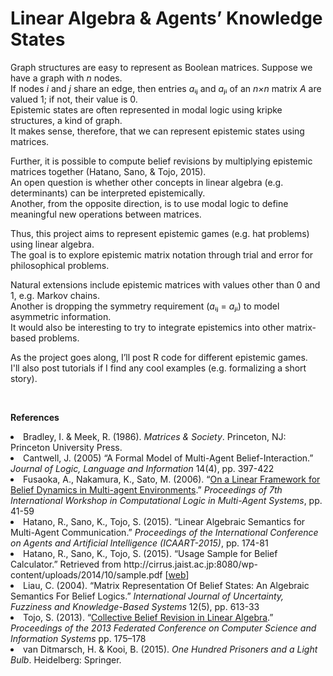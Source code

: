 # Linear Algebra & Agents’ Knowledge States

Graph structures are easy to represent as Boolean matrices. Suppose we have a graph with <i>n</i> nodes. 
<br>If nodes <i>i</i> and <i>j</i> share an edge, then entries <i>a</i>ᵢⱼ and <i>a</i>ⱼᵢ of an <i>n×n</i> matrix <i>A</i> are valued 1; if not, their value is 0.
<br>Epistemic states are often represented in modal logic using kripke structures, a kind of graph.
<br>It makes sense, therefore, that we can represent epistemic states using matrices.

Further, it is possible to compute belief revisions by multiplying epistemic matrices together (Hatano, Sano, & Tojo, 2015).
<br>An open question is whether other concepts in linear algebra (e.g. determinants) can be interpreted epistemically.
<br>Another, from the opposite direction, is to use modal logic to define meaningful new operations between matrices.

Thus, this project aims to represent epistemic games (e.g. hat problems) using linear algebra.
<br>The goal is to explore epistemic matrix notation through trial and error for philosophical problems.

Natural extensions include epistemic matrices with values other than 0 and 1, e.g. Markov chains.
<br>Another is dropping the symmetry requirement (<i>a</i>ᵢⱼ = <i>a</i>ⱼᵢ) to model asymmetric information.
<br>It would also be interesting to try to integrate epistemics into other matrix-based problems.

As the project goes along, I’ll post R code for different epistemic games.
<br>I'll also post tutorials if I find any cool examples (e.g. formalizing a short story).

&nbsp;

<b>References</b>
<li>Bradley, I. & Meek, R. (1986). <i>Matrices & Society</i>. Princeton, NJ: Princeton University Press.</li>
<li>Cantwell, J. (2005) “A Formal Model of Multi-Agent Belief-Interaction.” <i>Journal of Logic, Language and Information</i> 14(4), pp. 397-422</li>
<li>Fusaoka, A., Nakamura, K., Sato, M. (2006). “<a href="https://link.springer.com/chapter/10.1007/978-3-540-69619-3_3">On a Linear Framework for Belief Dynamics in Multi-agent Environments</a>.” <i>Proceedings of 7th International Workshop in Computational Logic in Multi-Agent Systems</i>, pp. 41-59</li>
<li>Hatano, R., Sano, K., Tojo, S. (2015). “Linear Algebraic Semantics for Multi-Agent Communication.” <i>Proceedings of the International Conference on Agents and Artificial Intelligence (ICAART-2015)</i>, pp. 174-81</li>
<li>Hatano, R., Sano, K., Tojo, S. (2015). “Usage Sample for Belief Calculator.” Retrieved from http://cirrus.jaist.ac.jp:8080/wp-content/uploads/2014/10/sample.pdf [<a href="http://cirrus.jaist.ac.jp:8080/20140407/collective-belief-revision">web</a>]</li>
<li>Liau, C. (2004). “Matrix Representation Of Belief States: An Algebraic Semantics For Belief Logics.” <i>International Journal of Uncertainty, Fuzziness and Knowledge-Based Systems</i> 12(5), pp. 613-33</li>
<li>Tojo, S. (2013). “<a href="http://ieeexplore.ieee.org/document/6643994/">Collective Belief Revision in Linear Algebra</a>.” <i>Proceedings of the 2013 Federated Conference on Computer Science and Information Systems</i> pp. 175–178</li>
<li>van Ditmarsch, H. & Kooi, B. (2015). <i>One Hundred Prisoners and a Light Bulb</i>. Heidelberg: Springer.</li>
